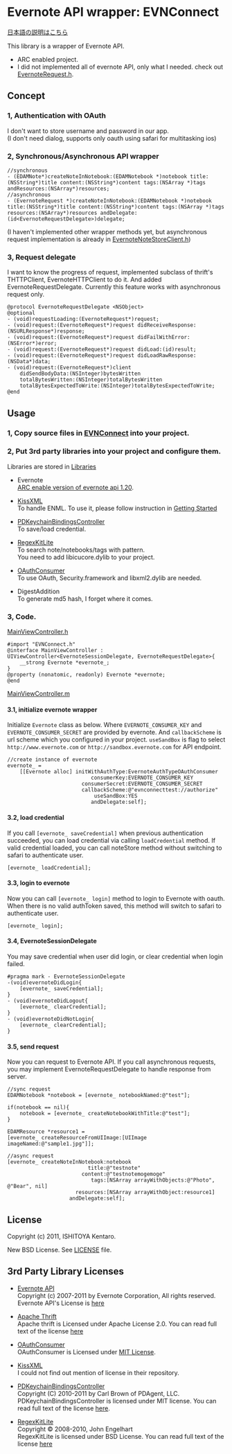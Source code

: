 Evernote API wrapper: EVNConnect
==================================
[日本語の説明はこちら](http://d.hatena.ne.jp/kent013/20120206/1328503033)

This library is a wrapper of Evernote API.  
* ARC enabled project.  
* I did not implemented all of evernote API, only what I needed.
check out [EvernoteRequest.h](https://github.com/kent013/EVNConnect/blob/master/EVNConnect/EVNConnect/EvernoteRequest.h). 

Concept
----------------------------------------------
### 1, Authentication with OAuth  
I don't want to store username and password in our app.  
(I don't need dialog, supports only oauth using safari for multitasking ios)

### 2, Synchronous/Asynchronous API wrapper  
    //synchronous
    - (EDAMNote*)createNoteInNotebook:(EDAMNotebook *)notebook title:(NSString*)title content:(NSString*)content tags:(NSArray *)tags andResources:(NSArray*)resources;
    //asynchronous
    - (EvernoteRequest *)createNoteInNotebook:(EDAMNotebook *)notebook title:(NSString*)title content:(NSString*)content tags:(NSArray *)tags resources:(NSArray*)resources andDelegate:(id<EvernoteRequestDelegate>)delegate;
(I haven't implemented other wrapper methods yet, but asynchronous request implementation is already in [EvernoteNoteStoreClient.h](https://github.com/kent013/EVNConnect/blob/master/EVNConnect/EVNConnect/EvernoteNoteStoreClient.h)) 

### 3, Request delegate  
I want to know the progress of request, implemented subclass of thrift's THTTPClient, EvernoteHTTPClient to do it. And added EvernoteRequestDelegate. Currently this feature works with asynchronous request only. 

    @protocol EvernoteRequestDelegate <NSObject>
    @optional
    - (void)requestLoading:(EvernoteRequest*)request;
    - (void)request:(EvernoteRequest*)request didReceiveResponse:(NSURLResponse*)response;
    - (void)request:(EvernoteRequest*)request didFailWithError:(NSError*)error;
    - (void)request:(EvernoteRequest*)request didLoad:(id)result;
    - (void)request:(EvernoteRequest*)request didLoadRawResponse:(NSData*)data;
    - (void)request:(EvernoteRequest*)client 
        didSendBodyData:(NSInteger)bytesWritten
        totalBytesWritten:(NSInteger)totalBytesWritten 
        totalBytesExpectedToWrite:(NSInteger)totalBytesExpectedToWrite;
    @end


Usage
---------------------------------
### 1, Copy source files in [EVNConnect](https://github.com/kent013/EVNConnect/tree/master/EVNConnect/EVNConnect) into your project.


### 2, Put 3rd party libraries into your project and configure them.
Libraries are stored in [Libraries](https://github.com/kent013/EVNConnect/tree/master/Libraries)

 * Evernote  
[ARC enable version of evernote api 1.20](http://stackoverflow.com/questions/8684039/evernote-cocoa-sdk-not-compiling-for-ios5). 

 * [KissXML](https://github.com/ddeville/KissXML)  
To handle ENML. To use it, please follow instruction in [Getting Started](https://github.com/robbiehanson/KissXML/wiki/GettingStarted)
   
 * [PDKeychainBindingsController](https://github.com/carlbrown/PDKeychainBindingsController)  
To save/load credential.
 
 * [RegexKitLite](http://regexkit.sourceforge.net/RegexKitLite/)  
To search note/notebooks/tags with pattern.   
You need to add libicucore.dylib to your project.

 * [OAuthConsumer](https://github.com/jdg/oauthconsumer)  
To use OAuth, Security.framework and libxml2.dylib are needed.

 * DigestAddition  
To generate md5 hash, I forget where it comes. 


### 3, Code.  

[MainViewController.h](https://github.com/kent013/EVNConnect/blob/master/EVNConnect/MainViewController.h)

    #import "EVNConnect.h"
    @interface MainViewController : UIViewController<EvernoteSessionDelegate, EvernoteRequestDelegate>{
        __strong Evernote *evernote_;
    }
    @property (nonatomic, readonly) Evernote *evernote; 
    @end

[MainViewController.m](https://github.com/kent013/EVNConnect/blob/master/EVNConnect/MainViewController.m)

#### 3.1, initialize evernote wrapper
Initialize `Evernote` class as below. Where `EVERNOTE_CONSUMER_KEY` and `EVERNOTE_CONSUMER_SECRET` are provided by evernote. And `callbackScheme` is url scheme which you configured in your project. `useSandBox` is flag to select `http://www.evernote.com` or `http://sandbox.evernote.com` for API endpoint.

    //create instance of evernote
    evernote_ =
        [[Evernote alloc] initWithAuthType:EvernoteAuthTypeOAuthConsumer
                               consumerKey:EVERNOTE_CONSUMER_KEY
                            consumerSecret:EVERNOTE_CONSUMER_SECRET
                            callbackScheme:@"evnconnecttest://authorize"
                                useSandBox:YES
                               andDelegate:self];

#### 3.2, load credential
If you call `[evernote_ saveCredential]` when previous authentication succeeded, you can load credential via calling `loadCredential` method. If valid credential loaded, you can call noteStore method without switching to safari to authenticate user. 

    [evernote_ loadCredential];

#### 3.3, login to evernote
Now you can call `[evernote_ login]` method to login to Evernote with oauth. When there is no valid authToken saved, this method will switch to safari to authenticate user. 

    [evernote_ login];

#### 3.4, EvernoteSessionDelegate
You may save credential when user did login, or clear credential when login failed. 

    #pragma mark - EvernoteSessionDelegate
    -(void)evernoteDidLogin{
        [evernote_ saveCredential];
    }
    - (void)evernoteDidLogout{
        [evernote_ clearCredential];
    }
    - (void)evernoteDidNotLogin{
        [evernote_ clearCredential];
    }

#### 3.5, send request 
Now you can request to Evernote API. If you call asynchronous requests, you may implement EvernoteRequestDelegate to handle response from server.

    //sync request
    EDAMNotebook *notebook = [evernote_ notebookNamed:@"test"];

    if(notebook == nil){
        notebook = [evernote_ createNotebookWithTitle:@"test"];
    }
    
    EDAMResource *resource1 = 
    [evernote_ createResourceFromUIImage:[UIImage imageNamed:@"sample1.jpg"]];
    
    //async request
    [evernote_ createNoteInNotebook:notebook 
                              title:@"testnote" 
                            content:@"testnotemogemoge" 
                               tags:[NSArray arrayWithObjects:@"Photo", @"Bear", nil]
                          resources:[NSArray arrayWithObject:resource1]
                        andDelegate:self];


License
-------------------------------------
Copyright (c) 2011, ISHITOYA Kentaro. 

New BSD License. See [LICENSE](https://github.com/kent013/EVNConnect/blob/master/LICENSE) file. 

3rd Party Library Licenses
------------------------------------
 * [Evernote API](http://www.evernote.com/about/developer/api/)  
Copyright (c) 2007-2011 by Evernote Corporation, All rights reserved.  
Evernote API's License is [here](https://github.com/kent013/EVNConnect/blob/master/Libraries/Evernote/evernote/LICENSE.txt)
 
 * [Apache Thrift](http://thrift.apache.org/)  
Apache thrift is Licensed under Apache License 2.0. You can read full text of the license [here](https://github.com/kent013/EVNConnect/blob/master/Libraries/Evernote/thrift/APACHE-LICENSE-2.0.txt)  

 * [OAuthConsumer](http://code.google.com/p/oauthconsumer/)  
OAuthConsumer is Licensed under [MIT License](http://www.opensource.org/licenses/mit-license.php).

 * [KissXML](https://github.com/ddeville/KissXML)  
I could not find out mention of license in their repository. 
   
 * [PDKeychainBindingsController](https://github.com/carlbrown/PDKeychainBindingsController)  
Copyright (C) 2010-2011 by Carl Brown of PDAgent, LLC.  
PDKeychainBindingsController is licensed under MIT license. You can read full text of the license [here](https://github.com/carlbrown/PDKeychainBindingsController/blob/master/LICENSE).
 
 * [RegexKitLite](http://regexkit.sourceforge.net/RegexKitLite/)  
Copyright © 2008-2010, John Engelhart  
RegexKitLite is licensed under BSD License. You can read full text of the license [here](http://regexkit.sourceforge.net/RegexKitLite/#LicenseInformation)